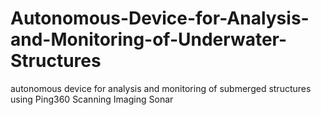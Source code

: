# Autonomous-Device-for-Analysis-and-Monitoring-of-Underwater-Structures
autonomous device for analysis and monitoring of submerged structures using Ping360 Scanning Imaging Sonar
